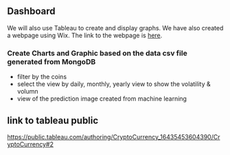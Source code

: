 ## Dashboard
We will also use Tableau to create and display graphs. We have also created a webpage using Wix. The link to the webpage is [here](https://lavexplorer.wixsite.com/its-crypto).

### Create Charts and Graphic based on the data csv file generated from MongoDB
- filter by the coins
- select the view by daily, monthly, yearly view to show the volatility & volumn
- view of the prediction image created from machine learning

## link to tableau public
https://public.tableau.com/authoring/CryptoCurrency_16435453604390/CryptoCurrency#2
